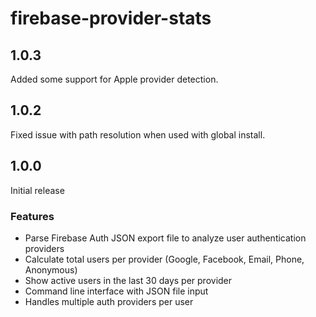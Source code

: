 # firebase-provider-stats

## 1.0.3

Added some support for Apple provider detection.

## 1.0.2

Fixed issue with path resolution when used with global install.

## 1.0.0

Initial release

### Features

- Parse Firebase Auth JSON export file to analyze user authentication providers
- Calculate total users per provider (Google, Facebook, Email, Phone, Anonymous)
- Show active users in the last 30 days per provider
- Command line interface with JSON file input
- Handles multiple auth providers per user
